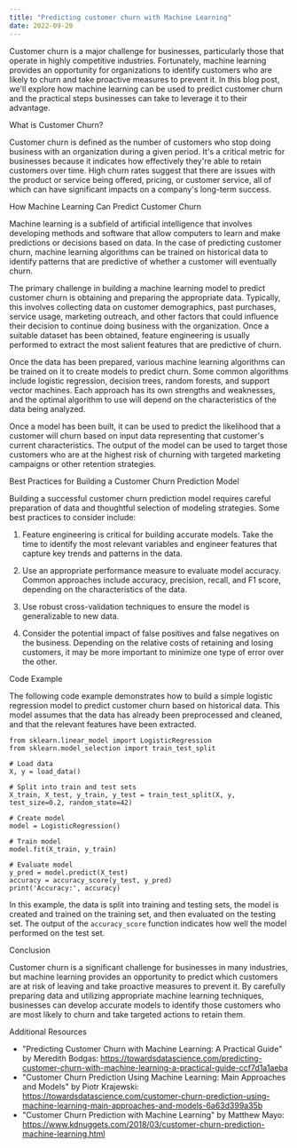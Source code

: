 ```yaml
---
title: "Predicting customer churn with Machine Learning"
date: 2022-09-20
---
```





Customer churn is a major challenge for businesses, particularly those that operate in highly competitive industries. Fortunately, machine learning provides an opportunity for organizations to identify customers who are likely to churn and take proactive measures to prevent it. In this blog post, we'll explore how machine learning can be used to predict customer churn and the practical steps businesses can take to leverage it to their advantage.

What is Customer Churn?

Customer churn is defined as the number of customers who stop doing business with an organization during a given period. It's a critical metric for businesses because it indicates how effectively they're able to retain customers over time. High churn rates suggest that there are issues with the product or service being offered, pricing, or customer service, all of which can have significant impacts on a company's long-term success.

How Machine Learning Can Predict Customer Churn

Machine learning is a subfield of artificial intelligence that involves developing methods and software that allow computers to learn and make predictions or decisions based on data. In the case of predicting customer churn, machine learning algorithms can be trained on historical data to identify patterns that are predictive of whether a customer will eventually churn.

The primary challenge in building a machine learning model to predict customer churn is obtaining and preparing the appropriate data. Typically, this involves collecting data on customer demographics, past purchases, service usage, marketing outreach, and other factors that could influence their decision to continue doing business with the organization. Once a suitable dataset has been obtained, feature engineering is usually performed to extract the most salient features that are predictive of churn.

Once the data has been prepared, various machine learning algorithms can be trained on it to create models to predict churn. Some common algorithms include logistic regression, decision trees, random forests, and support vector machines. Each approach has its own strengths and weaknesses, and the optimal algorithm to use will depend on the characteristics of the data being analyzed.

Once a model has been built, it can be used to predict the likelihood that a customer will churn based on input data representing that customer's current characteristics. The output of the model can be used to target those customers who are at the highest risk of churning with targeted marketing campaigns or other retention strategies.

Best Practices for Building a Customer Churn Prediction Model

Building a successful customer churn prediction model requires careful preparation of data and thoughtful selection of modeling strategies. Some best practices to consider include:

1. Feature engineering is critical for building accurate models. Take the time to identify the most relevant variables and engineer features that capture key trends and patterns in the data.

2. Use an appropriate performance measure to evaluate model accuracy. Common approaches include accuracy, precision, recall, and F1 score, depending on the characteristics of the data.

3. Use robust cross-validation techniques to ensure the model is generalizable to new data.

4. Consider the potential impact of false positives and false negatives on the business. Depending on the relative costs of retaining and losing customers, it may be more important to minimize one type of error over the other.

Code Example

The following code example demonstrates how to build a simple logistic regression model to predict customer churn based on historical data. This model assumes that the data has already been preprocessed and cleaned, and that the relevant features have been extracted.

```
from sklearn.linear_model import LogisticRegression
from sklearn.model_selection import train_test_split

# Load data
X, y = load_data()

# Split into train and test sets
X_train, X_test, y_train, y_test = train_test_split(X, y, test_size=0.2, random_state=42)

# Create model
model = LogisticRegression()

# Train model
model.fit(X_train, y_train)

# Evaluate model
y_pred = model.predict(X_test)
accuracy = accuracy_score(y_test, y_pred)
print('Accuracy:', accuracy)
```

In this example, the data is split into training and testing sets, the model is created and trained on the training set, and then evaluated on the testing set. The output of the `accuracy_score` function indicates how well the model performed on the test set.

Conclusion

Customer churn is a significant challenge for businesses in many industries, but machine learning provides an opportunity to predict which customers are at risk of leaving and take proactive measures to prevent it. By carefully preparing data and utilizing appropriate machine learning techniques, businesses can develop accurate models to identify those customers who are most likely to churn and take targeted actions to retain them.

Additional Resources

- "Predicting Customer Churn with Machine Learning: A Practical Guide" by Meredith Bodgas: https://towardsdatascience.com/predicting-customer-churn-with-machine-learning-a-practical-guide-ccf7d1a1aeba
- "Customer Churn Prediction Using Machine Learning: Main Approaches and Models" by Piotr Krajewski: https://towardsdatascience.com/customer-churn-prediction-using-machine-learning-main-approaches-and-models-6a63d399a35b
- "Customer Churn Prediction with Machine Learning" by Matthew Mayo: https://www.kdnuggets.com/2018/03/customer-churn-prediction-machine-learning.html